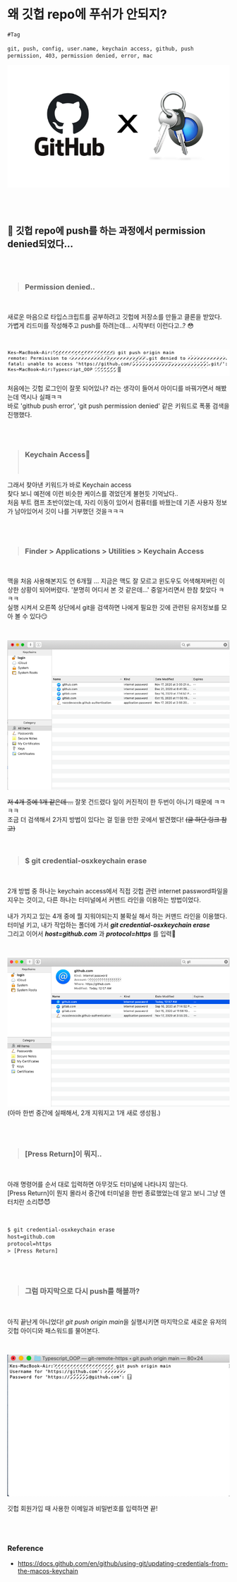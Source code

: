 # 왜 깃헙 repo에 푸쉬가 안되지?

```
#Tag

git, push, config, user.name, keychain access, github, push permission, 403, permission denied, error, mac
```

![깃헙 로고](../public/왜_깃헙_repo에_푸쉬가_안되지/cover_image3.png)

<br />

<br />

## 🎉 깃헙 repo에 push를 하는 과정에서 permission denied되었다...

<br />

<br />

> ### **Permission denied..**

<br />

새로운 마음으로 타입스크립트를 공부하려고 깃헙에 저장소를 만들고 클론을 받았다.<br />
가볍게 리드미를 작성해주고 push를 하려는데... 시작부터 이런다고..? 😳

<br />

![에러 메세지](../public/왜_깃헙_repo에_푸쉬가_안되지/error_message2.png)

처음에는 깃헙 로그인이 잘못 되어있나? 라는 생각이 들어서 아이디를 바꿔가면서 해봤는데 역시나 실패ㅋㅋ<br />
바로 'github push error', 'git push permission denied' 같은 키워드로 폭풍 검색을 진행했다.

<br />

<br />

> ### **Keychain Access💆**
>
> <br />

그래서 찾아낸 키워드가 바로 Keychain access<br />
찾다 보니 예전에 이런 비슷한 케이스를 겪었던게 불현듯 기억났다..<br /> 처음 부트 캠프 초반이었는데, 자리 이동이 있어서 컴퓨터를 바꿨는데 기존 사용자 정보가 남아있어서 깃이 나를 거부했던 것을ㅋㅋㅋ

<br />

<br />

> ### **Finder > Applications > Utilities > Keychain Access**

<br />

맥을 처음 사용해본지도 언 6개월 ... 지금은 맥도 잘 모르고 윈도우도 어색해져버린 이상한 상황이 되어버렸다. '분명히 어디서 본 것 같은데...' 중얼거리면서 한참 찾았다 ㅋㅋㅋ<br />
실행 시켜서 오른쪽 상단에서 git을 검색하면 나에게 필요한 깃에 관련된 유저정보를 모아 볼 수 있다😏

<br />

![keychain access](../public/왜_깃헙_repo에_푸쉬가_안되지/before_delete.png)

~~저 4개 중에 1개 같은데 ...~~ 잘못 건드렸다 일이 커진적이 한 두번이 아니기 때문에 ㅋㅋㅋㅋ<br />
조금 더 검색해서 2가지 방법이 있다는 걸 믿을 만한 곳에서 발견했다! ~~(글 하단 링크 참고)~~

<br />

> ### **$ git credential-osxkeychain erase**

<br />

2개 방법 중 하나는 keychain access에서 직접 깃헙 관련 internet password파일을 지우는 것이고, 다른 하나는 터미널에서 커맨드 라인을 이용하는 방법이었다.<br />
<br />
내가 가지고 있는 4개 중에 뭘 지워야되는지 불확실 해서 하는 커맨드 라인을 이용했다.
터미널 키고, 내가 작업하는 폴더에 가서 **_git credential-osxkeychain erase_**<br />
그리고 이어서 **_host=github<span>.</span>com_** 과 **_protocol=https_** 를 입력🔑

<br />

![keychain access](../public/왜_깃헙_repo에_푸쉬가_안되지/after_delete.png)
(아마 한번 중간에 실패해서, 2개 지워지고 1개 새로 생성됨.)

<br />

<br />

> ### **[Press Return]이 뭐지..**

<br />

아래 명령어를 순서 대로 입력하면 아무것도 터미널에 나타나지 않는다. <br />
[Press Return]이 뭔지 몰라서 중간에 터미널을 한번 종료했었는데 알고 보니 그냥 엔터치란 소리😈😈

<br />

```
$ git credential-osxkeychain erase
host=github.com
protocol=https
> [Press Return]
```

<br />

<br />

> ### **그럼 마지막으로 다시 push를 해볼까?**

<br />

아직 끝난게 아니었다! *git push origin main*을 실행시키면 마지막으로 새로운 유저의 깃헙 아이디와 패스워드를 물어본다.

<br />

![keychain access](../public/왜_깃헙_repo에_푸쉬가_안되지/change_id.png)

깃헙 회원가입 때 사용한 이메일과 비밀번호를 입력하면 끝!

<br />

<br />

### **Reference**

- https://docs.github.com/en/github/using-git/updating-credentials-from-the-macos-keychain
